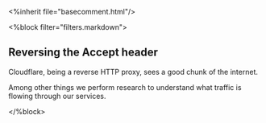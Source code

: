 <%inherit file="basecomment.html"/>

<%block filter="filters.markdown">


Reversing the Accept header
-----------------

Cloudflare, being a reverse HTTP proxy, sees a good chunk of the internet.

Among other things we perform research to understand what traffic is
flowing through our services.





</%block>




